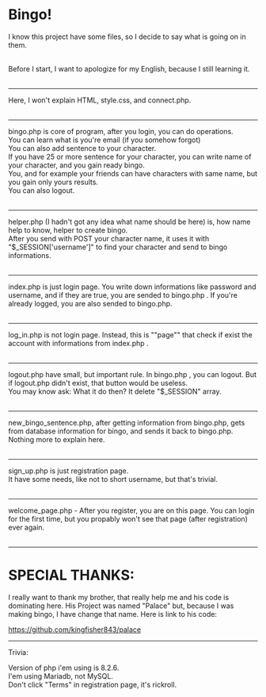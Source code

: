 # Bingo! <br>
I know this project have some files, so I decide to say what is going on in them. <br>
<br> 

Before I start, I want to apologize for my English, because I still learning it. <br>
<br> <hr>

<!--WHAT NOT EXPLAINED-->

Here, I won't explain HTML, style.css, and connect.php. <br>
<br> <hr>

<!--bingo.php-->

bingo.php is core of program, after you login, you can do operations. <br> 
You can learn what is you're email (if you somehow forgot) <br>
You can also add sentence to your character. <br>
If you have 25 or more sentence for your character, you can write name of your character, and you gain ready bingo. <br>
You, and for example your friends can have characters with same name, but you gain only yours results. <br>
You can also logout. <br>
<br> <hr>

<!--helper.php-->

helper.php (I hadn't got any idea what name should be here) is, how name help to know, helper to create bingo. <br>
After you send with POST your character name, it uses it with "$_SESSION['username']" to find your character and send to bingo informations. <br>
<br> <hr>

<!--index.php-->

index.php is just login page. You write down informations like password and username, and if they are true, you are sended to bingo.php . If you're already logged, you are also sended to bingo.php. <br> 
<br> <hr>

<!--log_in.php-->

log_in.php is not login page. Instead, this is ""page"" that check if exist the account with informations from index.php . <br>
<br> <hr>

<!--logout.php-->

logout.php have small, but important rule. In bingo.php , you can logout. But if logout.php didn't exist, that button would be useless. <br>
You may know ask: What it do then? It delete "$_SESSION" array. <br>
<br> <hr>

<!--new_bingo_sentence.php-->

new_bingo_sentence.php, after getting information from bingo.php, gets from database information for bingo, and sends it back to bingo.php. Nothing more to explain here. <br>
<br> <hr>

<!--sign_up.php-->

sign_up.php is just registration page. <br>
It have some needs, like not to short username, but that's trivial. 
<br> <br> <hr>

<!--welcome_page.php-->

welcome_page.php - After you register, you are on this page. You can login for the first time, but you propably won't see that page (after registration) ever again. <br>
<br> <hr>

# SPECIAL THANKS:

I really want to thank my brother, that really help me and his code is dominating here. His Project was named "Palace" but, because I was making bingo, I have change that name. Here is link to his code:

https://github.com/kingfisher843/palace
<br> <hr>
Trivia:<br>

Version of php i'em using is 8.2.6. <br>
I'em using Mariadb, not MySQL. <br>
Don't click "Terms" in registration page, it's rickroll. <br>

